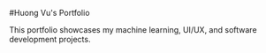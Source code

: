 #Huong Vu's Portfolio

This portfolio showcases my machine learning, UI/UX, and software development projects. 
